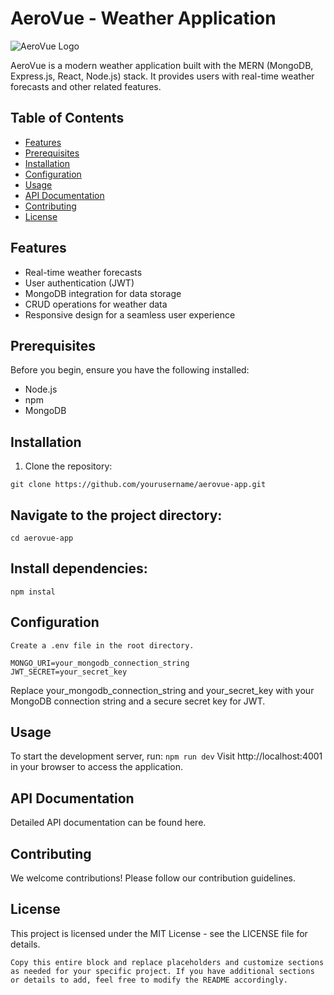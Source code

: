 # AeroVue - Weather Application

![AeroVue Logo](path/to/your/logo.png) <!-- Add a logo/image if available -->

AeroVue is a modern weather application built with the MERN (MongoDB, Express.js, React, Node.js) stack. It provides users with real-time weather forecasts and other related features.

## Table of Contents

- [Features](#features)
- [Prerequisites](#prerequisites)
- [Installation](#installation)
- [Configuration](#configuration)
- [Usage](#usage)
- [API Documentation](#api-documentation)
- [Contributing](#contributing)
- [License](#license)

## Features

- Real-time weather forecasts
- User authentication (JWT)
- MongoDB integration for data storage
- CRUD operations for weather data
- Responsive design for a seamless user experience

## Prerequisites

Before you begin, ensure you have the following installed:

- Node.js
- npm
- MongoDB

## Installation

1. Clone the repository:

  ``` git clone https://github.com/yourusername/aerovue-app.git ```

## Navigate to the project directory:
 ```cd aerovue-app```

 ## Install dependencies:
 ```npm instal```

 ## Configuration
 ``Create a .env file in the root directory.``
 ```PORT=4001
MONGO_URI=your_mongodb_connection_string
JWT_SECRET=your_secret_key
```
Replace your_mongodb_connection_string and your_secret_key with your MongoDB connection string and a secure secret key for JWT.

## Usage
To start the development server, run:
``` npm run dev ```
Visit http://localhost:4001 in your browser to access the application.

## API Documentation
Detailed API documentation can be found here. <!-- Replace with the actual path -->

## Contributing
We welcome contributions! Please follow our contribution guidelines. <!-- Create CONTRIBUTING.md file with contribution guidelines -->

## License
This project is licensed under the MIT License - see the LICENSE file for details.
```
Copy this entire block and replace placeholders and customize sections as needed for your specific project. If you have additional sections or details to add, feel free to modify the README accordingly.
```
